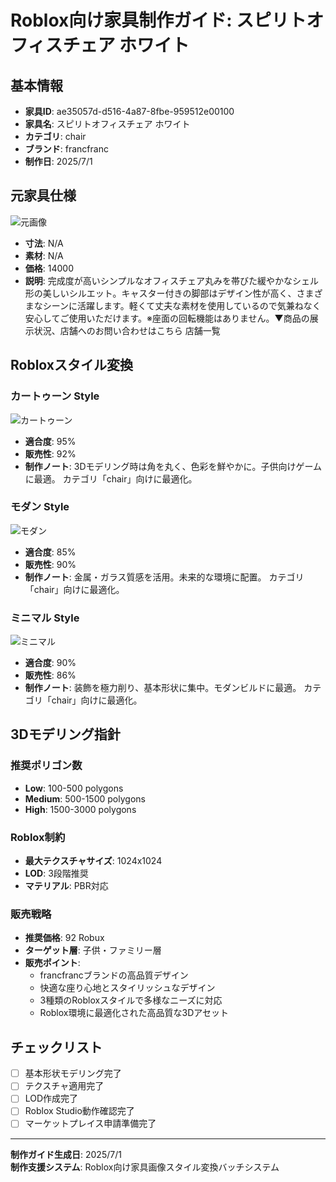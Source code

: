 # Roblox向け家具制作ガイド: スピリトオフィスチェア ホワイト

## 基本情報

- **家具ID**: ae35057d-d516-4a87-8fbe-959512e00100
- **家具名**: スピリトオフィスチェア ホワイト
- **カテゴリ**: chair
- **ブランド**: francfranc
- **制作日**: 2025/7/1

## 元家具仕様

![元画像](../original-images/ae35057d-d516-4a87-8fbe-959512e00100_francfranc_chair_スピリトオフィスチェア_ホワイト.jpg)

- **寸法**: N/A
- **素材**: N/A
- **価格**: 14000
- **説明**: 完成度が高いシンプルなオフィスチェア丸みを帯びた緩やかなシェル形の美しいシルエット。キャスター付きの脚部はデザイン性が高く、さまざまなシーンに活躍します。軽くて丈夫な素材を使用しているので気兼ねなく安心してご使用いただけます。※座面の回転機能はありません。▼商品の展示状況、店舗へのお問い合わせはこちら 店舗一覧

## Robloxスタイル変換

### カートゥーン Style

![カートゥーン](../roblox-transformed/ae35057d-d516-4a87-8fbe-959512e00100_francfranc_chair_スピリトオフィスチェア_ホワイト_roblox-cartoony.png)

- **適合度**: 95%
- **販売性**: 92%
- **制作ノート**: 3Dモデリング時は角を丸く、色彩を鮮やかに。子供向けゲームに最適。 カテゴリ「chair」向けに最適化。

### モダン Style

![モダン](../roblox-transformed/ae35057d-d516-4a87-8fbe-959512e00100_francfranc_chair_スピリトオフィスチェア_ホワイト_roblox-modern.png)

- **適合度**: 85%
- **販売性**: 90%
- **制作ノート**: 金属・ガラス質感を活用。未来的な環境に配置。 カテゴリ「chair」向けに最適化。

### ミニマル Style

![ミニマル](../roblox-transformed/ae35057d-d516-4a87-8fbe-959512e00100_francfranc_chair_スピリトオフィスチェア_ホワイト_roblox-minimalist.png)

- **適合度**: 90%
- **販売性**: 86%
- **制作ノート**: 装飾を極力削り、基本形状に集中。モダンビルドに最適。 カテゴリ「chair」向けに最適化。


## 3Dモデリング指針

### 推奨ポリゴン数
- **Low**: 100-500 polygons
- **Medium**: 500-1500 polygons
- **High**: 1500-3000 polygons

### Roblox制約
- **最大テクスチャサイズ**: 1024x1024
- **LOD**: 3段階推奨
- **マテリアル**: PBR対応

### 販売戦略
- **推奨価格**: 92 Robux
- **ターゲット層**: 子供・ファミリー層
- **販売ポイント**:
  - francfrancブランドの高品質デザイン
  - 快適な座り心地とスタイリッシュなデザイン
  - 3種類のRobloxスタイルで多様なニーズに対応
  - Roblox環境に最適化された高品質な3Dアセット

## チェックリスト
- [ ] 基本形状モデリング完了
- [ ] テクスチャ適用完了
- [ ] LOD作成完了
- [ ] Roblox Studio動作確認完了
- [ ] マーケットプレイス申請準備完了

---

**制作ガイド生成日**: 2025/7/1  
**制作支援システム**: Roblox向け家具画像スタイル変換バッチシステム  

